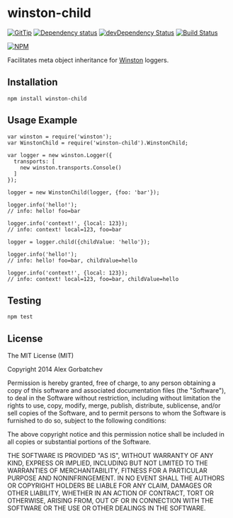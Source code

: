 # winston-child

[![GitTip](http://img.shields.io/gittip/alexgorbatchev.svg)](https://www.gittip.com/alexgorbatchev/)
[![Dependency status](https://david-dm.org/alexgorbatchev/winston-child.svg)](https://david-dm.org/alexgorbatchev/winston-child)
[![devDependency Status](https://david-dm.org/alexgorbatchev/winston-child/dev-status.svg)](https://david-dm.org/alexgorbatchev/winston-child#info=devDependencies)
[![Build Status](https://secure.travis-ci.org/alexgorbatchev/winston-child.svg?branch=master)](https://travis-ci.org/alexgorbatchev/winston-child)

[![NPM](https://nodei.co/npm/winston-child.svg)](https://npmjs.org/package/winston-child)

Facilitates meta object inheritance for [Winston] loggers.

## Installation

    npm install winston-child

## Usage Example

    var winston = require('winston');
    var WinstonChild = require('winston-child').WinstonChild;

    var logger = new winston.Logger({
      transports: [
        new winston.transports.Console()
      ]
    });

    logger = new WinstonChild(logger, {foo: 'bar'});

    logger.info('hello!');
    // info: hello! foo=bar

    logger.info('context!', {local: 123});
    // info: context! local=123, foo=bar

    logger = logger.child({childValue: 'hello'});

    logger.info('hello!');
    // info: hello! foo=bar, childValue=hello

    logger.info('context!', {local: 123});
    // info: context! local=123, foo=bar, childValue=hello

## Testing

    npm test

## License

The MIT License (MIT)

Copyright 2014 Alex Gorbatchev

Permission is hereby granted, free of charge, to any person obtaining a copy
of this software and associated documentation files (the "Software"), to deal
in the Software without restriction, including without limitation the rights
to use, copy, modify, merge, publish, distribute, sublicense, and/or sell
copies of the Software, and to permit persons to whom the Software is
furnished to do so, subject to the following conditions:

The above copyright notice and this permission notice shall be included in
all copies or substantial portions of the Software.

THE SOFTWARE IS PROVIDED "AS IS", WITHOUT WARRANTY OF ANY KIND, EXPRESS OR
IMPLIED, INCLUDING BUT NOT LIMITED TO THE WARRANTIES OF MERCHANTABILITY,
FITNESS FOR A PARTICULAR PURPOSE AND NONINFRINGEMENT. IN NO EVENT SHALL THE
AUTHORS OR COPYRIGHT HOLDERS BE LIABLE FOR ANY CLAIM, DAMAGES OR OTHER
LIABILITY, WHETHER IN AN ACTION OF CONTRACT, TORT OR OTHERWISE, ARISING FROM,
OUT OF OR IN CONNECTION WITH THE SOFTWARE OR THE USE OR OTHER DEALINGS IN
THE SOFTWARE.

[Winston]: https://github.com/flatiron/winston
